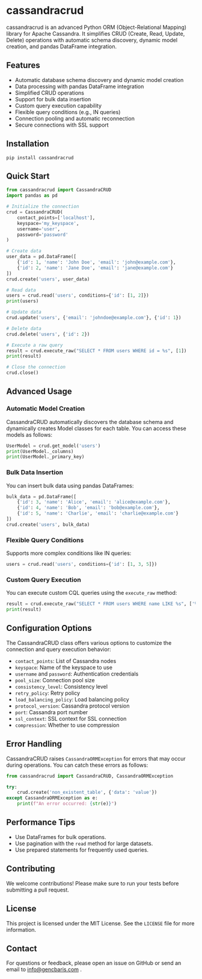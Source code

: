 # cassandracrud

cassandracrud is an advanced Python ORM (Object-Relational Mapping) library for Apache Cassandra. It simplifies CRUD (Create, Read, Update, Delete) operations with automatic schema discovery, dynamic model creation, and pandas DataFrame integration.

## Features

- Automatic database schema discovery and dynamic model creation
- Data processing with pandas DataFrame integration
- Simplified CRUD operations
- Support for bulk data insertion
- Custom query execution capability
- Flexible query conditions (e.g., IN queries)
- Connection pooling and automatic reconnection
- Secure connections with SSL support

## Installation

```
pip install cassandracrud
```

## Quick Start

```python
from cassandracrud import CassandraCRUD
import pandas as pd

# Initialize the connection
crud = CassandraCRUD(
    contact_points=['localhost'],
    keyspace='my_keyspace',
    username='user',
    password='password'
)

# Create data
user_data = pd.DataFrame([
    {'id': 1, 'name': 'John Doe', 'email': 'john@example.com'},
    {'id': 2, 'name': 'Jane Doe', 'email': 'jane@example.com'}
])
crud.create('users', user_data)

# Read data
users = crud.read('users', conditions={'id': [1, 2]})
print(users)

# Update data
crud.update('users', {'email': 'johndoe@example.com'}, {'id': 1})

# Delete data
crud.delete('users', {'id': 2})

# Execute a raw query
result = crud.execute_raw("SELECT * FROM users WHERE id = %s", [1])
print(result)

# Close the connection
crud.close()
```

## Advanced Usage

### Automatic Model Creation

CassandraCRUD automatically discovers the database schema and dynamically creates Model classes for each table. You can access these models as follows:

```python
UserModel = crud.get_model('users')
print(UserModel._columns)
print(UserModel._primary_key)
```

### Bulk Data Insertion

You can insert bulk data using pandas DataFrames:

```python
bulk_data = pd.DataFrame([
    {'id': 3, 'name': 'Alice', 'email': 'alice@example.com'},
    {'id': 4, 'name': 'Bob', 'email': 'bob@example.com'},
    {'id': 5, 'name': 'Charlie', 'email': 'charlie@example.com'}
])
crud.create('users', bulk_data)
```

### Flexible Query Conditions

Supports more complex conditions like IN queries:

```python
users = crud.read('users', conditions={'id': [1, 3, 5]})
```

### Custom Query Execution

You can execute custom CQL queries using the `execute_raw` method:

```python
result = crud.execute_raw("SELECT * FROM users WHERE name LIKE %s", ['%Doe'])
print(result)
```

## Configuration Options

The CassandraCRUD class offers various options to customize the connection and query execution behavior:

- `contact_points`: List of Cassandra nodes
- `keyspace`: Name of the keyspace to use
- `username` and `password`: Authentication credentials
- `pool_size`: Connection pool size
- `consistency_level`: Consistency level
- `retry_policy`: Retry policy
- `load_balancing_policy`: Load balancing policy
- `protocol_version`: Cassandra protocol version
- `port`: Cassandra port number
- `ssl_context`: SSL context for SSL connection
- `compression`: Whether to use compression

## Error Handling

CassandraCRUD raises `CassandraORMException` for errors that may occur during operations. You can catch these errors as follows:

```python
from cassandracrud import CassandraCRUD, CassandraORMException

try:
    crud.create('non_existent_table', {'data': 'value'})
except CassandraORMException as e:
    print(f"An error occurred: {str(e)}")
```

## Performance Tips

- Use DataFrames for bulk operations.
- Use pagination with the `read` method for large datasets.
- Use prepared statements for frequently used queries.

## Contributing

We welcome contributions! Please make sure to run your tests before submitting a pull request.

## License

This project is licensed under the MIT License. See the `LICENSE` file for more information.

## Contact

For questions or feedback, please open an issue on GitHub or send an email to info@gencbaris.com .